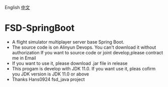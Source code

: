 English [中文](README_ZH.md)
# FSD-SpringBoot
* A flight simulator multiplayer server base Spring Boot.
* The source code is on Alinyun Devops. You can't download it without authorization If you want to source code or joint develop,please contract me in Email
* If you want to use it, please download .jar file in release
* This progam is develop with JDK 11.0. If you want use it, pleas cofirm you JDK version is JDK 11.0 or above
* Thanks Hans0924 fsd_java project
